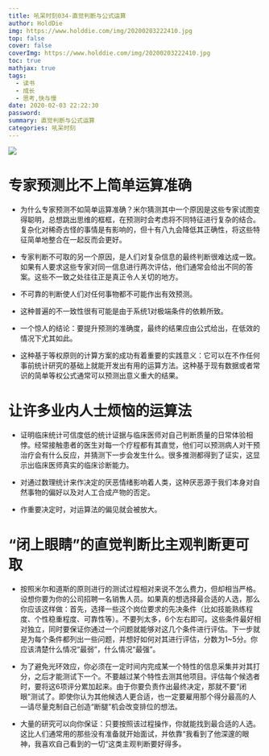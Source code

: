 ```yaml
---
title: 吼呆时刻034-直觉判断与公式运算
author: HoldDie
img: https://www.holddie.com/img/20200203222410.jpg
top: false
cover: false
coverImg: https://www.holddie.com/img/20200203222410.jpg
toc: true
mathjax: true
tags:
  - 读书
  - 成长
  - 思考,快与慢
date: 2020-02-03 22:22:30
password:
summary: 直觉判断与公式运算
categories: 吼呆时刻
---
```




![](https://www.holddie.com/img/20200203222410.jpg)



# 专家预测比不上简单运算准确

- 为什么专家预测不如简单运算准确？米尔猜测其中一个原因是这些专家试图变得聪明，总想跳出思维的框框，在预测时会考虑将不同特征进行复杂的结合。复杂化对稀奇古怪的事情是有影响的，但十有八九会降低其正确性，将这些特征简单地整合在一起反而会更好。



- 专家判断不可取的另一个原因，是人们对复杂信息的最终判断很难达成一致。如果有人要求这些专家对同一信息进行两次评估，他们通常会给出不同的答案。这些不一致之处往往正是真正令人关切的地方。



- 不可靠的判断使人们对任何事物都不可能作出有效预测。



- 这种普遍的不一致性很有可能是由于系统1对极端条件的依赖所致。



- 一个惊人的结论：要提升预测的准确度，最终的结果应由公式给出，在低效的情况下尤其如此。



- 这种基于等权原则的计算方案的成功有着重要的实践意义：它可以在不作任何事前统计研究的基础上就能开发出有用的运算方法。这种基于现有数据或者常识的简单等权公式通常可以预测出意义重大的结果。



# 让许多业内人士烦恼的运算法

- 证明临床统计可信度低的统计证据与临床医师对自己判断质量的日常体验相悖。经常接触患者的医生对每一个疗程都有其直觉，他们可以预测病人对干预治疗会有什么反应，并猜测下一步会发生什么。很多推测都得到了证实，这显示出临床医师真实的临床诊断能力。



- 对通过数理统计来作决定的厌恶情绪影响着人类，这种厌恶源于我们本身对自然事物的偏好以及对人工合成产物的否定。



- 作重要决定时，对运算法的偏见就会被放大。



# “闭上眼睛”的直觉判断比主观判断更可取

- 按照米尔和道斯的原则进行的测试过程相对来说不怎么费力，但却相当严格。设想你要为你的公司招聘一名销售人员。如果真的想选择最合适的人选，那么你应该这样做：首先，选择一些这个岗位要求的先决条件（比如技能熟练程度、个性稳重程度、可靠性等）。不要列太多，6个左右即可。这些条件最好相对独立，同时要保证你通过一个问题就能够对这几个条件进行评估。下一步就是为每个条件都列出一些问题，并想好如何对其进行评估，分数为1~5分。你应该清楚什么情况“最弱”，什么情况“最强”。



- 为了避免光环效应，你必须在一定时间内完成某一个特性的信息采集并对其打分，之后才能测试下一个。不要越过某个特性去测其他项目。评估每个候选者时，要将这6项评分累加起来。由于你要负责作出最终决定，那就不要“闭眼”测试了。即使你认为其他候选人更合适，也一定要雇用那个得分最高的人—请尽量克制自己创造“断腿”机会改变排位的想法。



- 大量的研究可以向你保证：只要按照该过程操作，你就能找到最合适的人选。这比人们通常用的那些没有准备就开始面试，并依靠“我看到了他深邃的眼神，我喜欢自己看到的一切“这类主观判断要好得多。